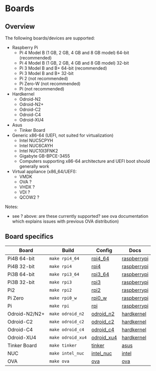 # Boards

## Overview

The following boards/devices are supported:

- Raspberry Pi
  - Pi 4 Model B (1 GB, 2 GB, 4 GB and 8 GB model) 64-bit (recommended)
  - Pi 4 Model B (1 GB, 2 GB, 4 GB and 8 GB model) 32-bit
  - Pi 3 Model B and B+ 64-bit (recommended)
  - Pi 3 Model B and B+ 32-bit
  - Pi 2 (not recommended)
  - Pi Zero-W (not recommended)
  - Pi (not recommended)
- Hardkernel
  - Odroid-N2
  - Odroid-N2+
  - Odroid-C2
  - Odroid-C4
  - Odroid-XU4
- Asus
  - Tinker Board
- Generic x86-64 (UEFI, not suited for virtualization)
  - Intel NUC5CPYH
  - Intel NUC6CAYH
  - Intel NUC10I3FNK2
  - Gigabyte GB-BPCE-3455
  - Computers supporting x86-64 architecture and UEFI boot should generally work
- Virtual appliance (x86_64/UEFI):
  - VMDK
  - OVA ?
  - VHDX ?
  - VDI ?
  - QCOW2 ?

Notes:
  - see ? above: are these currently supported? see ova documentation which explains issues with previous OVA distribution)

## Board specifics

|Board|Build|Config|Docs|
|-----|----|------|----|
|Pi4B 64-bit     |`make rpi4_64`   |[rpi4_64](../../buildroot-external/configs/rpi4_64_defconfig)|[raspberrypi](./raspberrypi/)|
|Pi4B 32-bit     |`make rpi4`      |[rpi4](../../buildroot-external/configs/rpi4_defconfig)|[raspberrypi](./raspberrypi/)|
|Pi3B 64-bit     |`make rpi3_64`   |[rpi3_64](../../buildroot-external/configs/rpi3_64_defconfig)|[raspberrypi](./raspberrypi/)|
|Pi3B 32-bit     |`make rpi3`      |[rpi3](../../buildroot-external/configs/rpi3_defconfig)|[raspberrypi](./raspberrypi/)|
|Pi2             |`make rpi2`      |[rpi2](../../buildroot-external/configs/rpi2_defconfig)|[raspberrypi](./raspberrypi/)|
|Pi Zero         |`make rpi0_w`    |[rpi0_w](../../buildroot-external/configs/rpi0_w_defconfig)|[raspberrypi](./raspberrypi/)|
|Pi              |`make rpi`       |[rpi](../../buildroot-external/configs/rpi_defconfig)|[raspberrypi](./raspberrypi/)|
|Odroid-N2/N2+   |`make odroid_n2` |[odroid_n2](../../buildroot-external/configs/odroid_n2_defconfig)|[hardkernel](./hardkernel/)|
|Odroid-C2       |`make odroid_c2` |[odroid_c2](../../buildroot-external/configs/odroid_c2_defconfig)|[hardkernel](./hardkernel/)|
|Odroid-C4       |`make odroid_c4` |[odroid_c4](../../buildroot-external/configs/odroid_c4_defconfig)|[hardkernel](./hardkernel/)|
|Odroid-XU4      |`make odroid_xu4`|[odroid_xu4](../../buildroot-external/configs/odroid_xu4_defconfig)|[hardkernel](./hardkernel/)|
|Tinker Board    |`make tinker`    |[tinker](../../buildroot-external/configs/tinker_defconfig)|[asus](./asus/)|
|NUC             |`make intel_nuc` |[intel_nuc](../../buildroot-external/configs/intel_nuc_defconfig)|[intel](./intel/)|
|OVA             |`make ova`       |[ova](../../buildroot-external/configs/ova_defconfig)|[ova](./ova/)|
